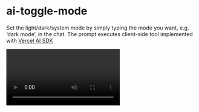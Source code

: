 # ai-toggle-mode

Set the light/dark/system mode by simply typing the mode you want, e.g. ‘dark mode’, in the chat.
The prompt executes client-side tool implemented with [Vercel AI SDK](https://sdk.vercel.ai/docs/introduction)

![](toggle-mode.mp4)